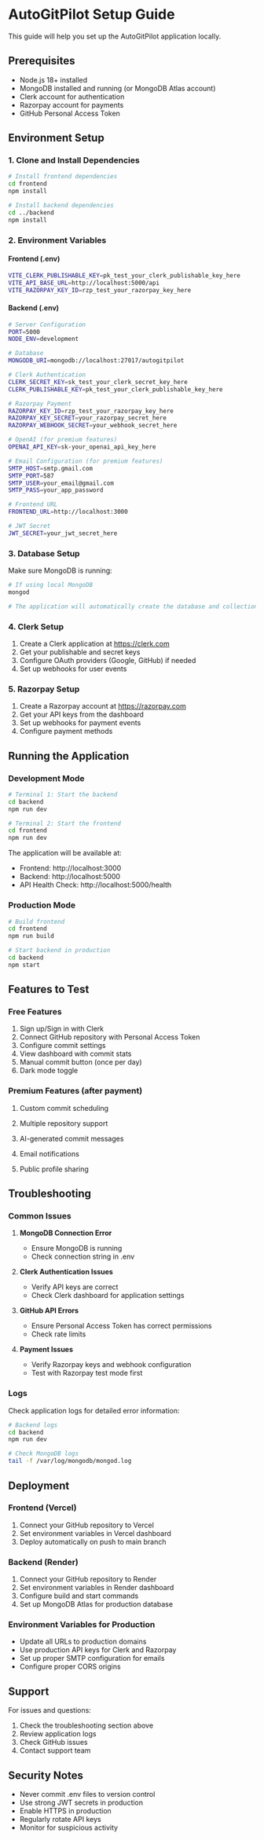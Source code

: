 # AutoGitPilot Setup Guide

This guide will help you set up the AutoGitPilot application locally.

## Prerequisites

- Node.js 18+ installed
- MongoDB installed and running (or MongoDB Atlas account)
- Clerk account for authentication
- Razorpay account for payments
- GitHub Personal Access Token

## Environment Setup

### 1. Clone and Install Dependencies

```bash
# Install frontend dependencies
cd frontend
npm install

# Install backend dependencies
cd ../backend
npm install
```

### 2. Environment Variables

#### Frontend (.env)

```bash
VITE_CLERK_PUBLISHABLE_KEY=pk_test_your_clerk_publishable_key_here
VITE_API_BASE_URL=http://localhost:5000/api
VITE_RAZORPAY_KEY_ID=rzp_test_your_razorpay_key_here
```

#### Backend (.env)

```bash
# Server Configuration
PORT=5000
NODE_ENV=development

# Database
MONGODB_URI=mongodb://localhost:27017/autogitpilot

# Clerk Authentication
CLERK_SECRET_KEY=sk_test_your_clerk_secret_key_here
CLERK_PUBLISHABLE_KEY=pk_test_your_clerk_publishable_key_here

# Razorpay Payment
RAZORPAY_KEY_ID=rzp_test_your_razorpay_key_here
RAZORPAY_KEY_SECRET=your_razorpay_secret_here
RAZORPAY_WEBHOOK_SECRET=your_webhook_secret_here

# OpenAI (for premium features)
OPENAI_API_KEY=sk-your_openai_api_key_here

# Email Configuration (for premium features)
SMTP_HOST=smtp.gmail.com
SMTP_PORT=587
SMTP_USER=your_email@gmail.com
SMTP_PASS=your_app_password

# Frontend URL
FRONTEND_URL=http://localhost:3000

# JWT Secret
JWT_SECRET=your_jwt_secret_here
```

### 3. Database Setup

Make sure MongoDB is running:

```bash
# If using local MongoDB
mongod

# The application will automatically create the database and collections
```

### 4. Clerk Setup

1. Create a Clerk application at https://clerk.com
2. Get your publishable and secret keys
3. Configure OAuth providers (Google, GitHub) if needed
4. Set up webhooks for user events

### 5. Razorpay Setup

1. Create a Razorpay account at https://razorpay.com
2. Get your API keys from the dashboard
3. Set up webhooks for payment events
4. Configure payment methods

## Running the Application

### Development Mode

```bash
# Terminal 1: Start the backend
cd backend
npm run dev

# Terminal 2: Start the frontend
cd frontend
npm run dev
```

The application will be available at:

- Frontend: http://localhost:3000
- Backend: http://localhost:5000
- API Health Check: http://localhost:5000/health

### Production Mode

```bash
# Build frontend
cd frontend
npm run build

# Start backend in production
cd backend
npm start
```

## Features to Test

### Free Features

1. Sign up/Sign in with Clerk
2. Connect GitHub repository with Personal Access Token
3. Configure commit settings
4. View dashboard with commit stats
5. Manual commit button (once per day)
6. Dark mode toggle

### Premium Features (after payment)

1. Custom commit scheduling
2. Multiple repository support
3. AI-generated commit messages
4. Email notifications

5. Public profile sharing

## Troubleshooting

### Common Issues

1. **MongoDB Connection Error**

   - Ensure MongoDB is running
   - Check connection string in .env

2. **Clerk Authentication Issues**

   - Verify API keys are correct
   - Check Clerk dashboard for application settings

3. **GitHub API Errors**

   - Ensure Personal Access Token has correct permissions
   - Check rate limits

4. **Payment Issues**
   - Verify Razorpay keys and webhook configuration
   - Test with Razorpay test mode first

### Logs

Check application logs for detailed error information:

```bash
# Backend logs
cd backend
npm run dev

# Check MongoDB logs
tail -f /var/log/mongodb/mongod.log
```

## Deployment

### Frontend (Vercel)

1. Connect your GitHub repository to Vercel
2. Set environment variables in Vercel dashboard
3. Deploy automatically on push to main branch

### Backend (Render)

1. Connect your GitHub repository to Render
2. Set environment variables in Render dashboard
3. Configure build and start commands
4. Set up MongoDB Atlas for production database

### Environment Variables for Production

- Update all URLs to production domains
- Use production API keys for Clerk and Razorpay
- Set up proper SMTP configuration for emails
- Configure proper CORS origins

## Support

For issues and questions:

1. Check the troubleshooting section above
2. Review application logs
3. Check GitHub issues
4. Contact support team

## Security Notes

- Never commit .env files to version control
- Use strong JWT secrets in production
- Enable HTTPS in production
- Regularly rotate API keys
- Monitor for suspicious activity
